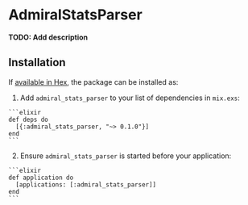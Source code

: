 # AdmiralStatsParser

**TODO: Add description**

## Installation

If [available in Hex](https://hex.pm/docs/publish), the package can be installed as:

  1. Add `admiral_stats_parser` to your list of dependencies in `mix.exs`:

    ```elixir
    def deps do
      [{:admiral_stats_parser, "~> 0.1.0"}]
    end
    ```

  2. Ensure `admiral_stats_parser` is started before your application:

    ```elixir
    def application do
      [applications: [:admiral_stats_parser]]
    end
    ```

